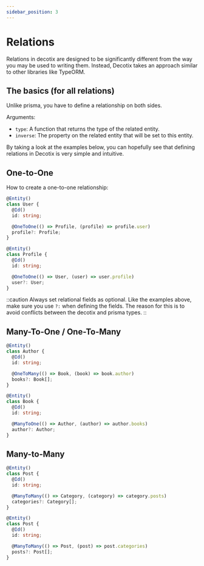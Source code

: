 ```yaml
---
sidebar_position: 3
---
```


# Relations

Relations in decotix are designed to be significantly different from the way you may be used to writing them. Instead, Decotix takes an approach similar to other libraries like TypeORM.

## The basics (for all relations)

Unlike prisma, you have to define a relationship on both sides.

Arguments:

- `type`: A function that returns the type of the related entity.
- `inverse`: The property on the related entity that will be set to this entity.

By taking a look at the examples below, you can hopefully see that defining relations in Decotix is very simple and intuitive.

## One-to-One

How to create a one-to-one relationship:

```typescript title="src/models/user.ts"
@Entity()
class User {
  @Id()
  id: string;

  @OneToOne(() => Profile, (profile) => profile.user)
  profile?: Profile;
}
```

```typescript title="src/models/profile.ts"
@Entity()
class Profile {
  @Id()
  id: string;

  @OneToOne(() => User, (user) => user.profile)
  user?: User;
}
```

::caution
Always set relational fields as optional. Like the examples above, make sure you use `?:` when defining the fields. The reason for this is to avoid conflicts between the decotix and prisma types.
::

## Many-To-One / One-To-Many

```typescript title="src/models/author.ts"
@Entity()
class Author {
  @Id()
  id: string;

  @OneToMany(() => Book, (book) => book.author)
  books?: Book[];
}
```

```typescript title="src/models/book.ts"
@Entity()
class Book {
  @Id()
  id: string;

  @ManyToOne(() => Author, (author) => author.books)
  author?: Author;
}
```

## Many-to-Many

```typescript title="src/models/post.ts"
@Entity()
class Post {
  @Id()
  id: string;

  @ManyToMany(() => Category, (category) => category.posts)
  categories?: Category[];
}
```

```typescript title="src/models/category.ts"
@Entity()
class Post {
  @Id()
  id: string;

  @ManyToMany(() => Post, (post) => post.categories)
  posts?: Post[];
}
```
